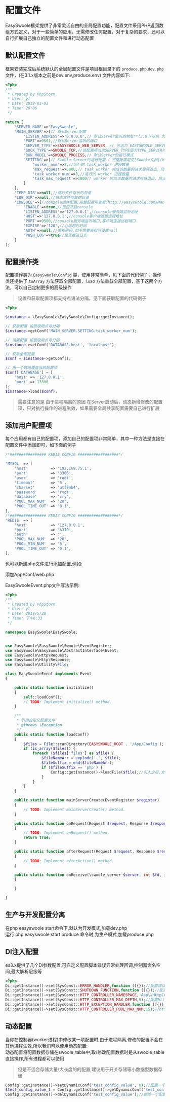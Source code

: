 # 配置文件

EasySwoole框架提供了非常灵活自由的全局配置功能，配置文件采用PHP返回数组方式定义，对于一些简单的应用，无需修改任何配置，对于复杂的要求，还可以自行扩展自己独立的配置文件和进行动态配置

## 默认配置文件

框架安装完成后系统默认的全局配置文件是项目根目录下的 `produce.php`,`dev.php` 文件，(在3.1.x版本之前是dev.env,produce.env)
文件内容如下:

```php
<?php
/**
 * Created by PhpStorm.
 * User: yf
 * Date: 2019-01-01
 * Time: 20:06
 */

return [
    'SERVER_NAME'=>"EasySwoole",
    'MAIN_SERVER'=>[// 默认Server配置
        'LISTEN_ADDRESS'=>'0.0.0.0',// 默认Server监听的地址**(3.0.7以前 为 HOST)
        'PORT'=>9501,//默认Server监听的端口
        'SERVER_TYPE'=>EASYSWOOLE_WEB_SERVER, // 可选为 EASYSWOOLE_SERVER  EASYSWOOLE_WEB_SERVER EASYSWOOLE_SOCKET_SERVER
        'SOCK_TYPE'=>SWOOLE_TCP,//该配置项当为SERVER_TYPE值为TYPE_SERVER时有效
        'RUN_MODEL'=>SWOOLE_PROCESS,// 默认Server的运行模式
        'SETTING'=>[// Swoole Server的运行配置（ 完整配置可见[Swoole文档](https://wiki.swoole.com/wiki/page/274.html) ）
            'worker_num'=>8,//运行的 task_worker 进程数量
            'max_request'=>5000,// task_worker 完成该数量的请求后将退出，防止内存溢出
            'task_worker_num'=>8,//运行的 worker 进程数量
            'task_max_request'=>1000// worker 完成该数量的请求后将退出，防止内存溢出
        ]
    ],
    'TEMP_DIR'=>null,//临时文件存放的目录
    'LOG_DIR'=>null,//日志文件存放的目录
    'CONSOLE'=>[//console组件配置,完整配置可查看:http://easyswoole.com/Manual/3.x/Cn/_book/SystemComponent/Console/Introduction.html
        'ENABLE'=>true,//是否开启console
        'LISTEN_ADDRESS'=>'127.0.0.1',//console服务端监听地址
        'HOST'=>'127.0.0.1',//console客户端连接远程地址
        'PORT'=>9500,//console服务端监听端口,客户端连接远程端口
        'EXPIRE'=>'120',//心跳超时时间
        'AUTH'=>null,//鉴权密码,如不需要鉴权可设置null
        'PUSH_LOG'=>true//是否推送日志
    ]
];
```
## 配置操作类

配置操作类为 `EasySwoole\Config` 类，使用非常简单，见下面的代码例子，操作类还提供了 `toArray` 方法获取全部配置，`load` 方法重载全部配置，基于这两个方法，可以自己定制更多的高级操作

> 设置和获取配置项都支持点语法分隔，见下面获取配置的代码例子

```php
<?php

$instance = \EasySwoole\EasySwoole\Config::getInstance();

// 获取配置 按层级用点号分隔
$instance->getConf('MAIN_SERVER.SETTING.task_worker_num');

// 设置配置 按层级用点号分隔
$instance->setConf('DATABASE.host', 'localhost');

// 获取全部配置
$conf = $instance->getConf();

// 用一个数组覆盖当前配置项
$conf['DATABASE'] = [
    'host' => '127.0.0.1',
    'port' => 13306
];
$instance->load($conf);
```
> 需要注意的是 由于进程隔离的原因 在Server启动后，动态新增修改的配置项，只对执行操作的进程生效，如果需要全局共享配置需要自己进行扩展

## 添加用户配置项

每个应用都有自己的配置项，添加自己的配置项非常简单，其中一种方法是直接在配置文件中添加即可，如下面的例子

```php
/*################ REDIS CONFIG ##################*/

'MYSQL' => [
    'host'          => '192.168.75.1',
    'port'          => '3306',
    'user'          => 'root',
    'timeout'       => '5',
    'charset'       => 'utf8mb4',
    'password'      => 'root',
    'database'      => 'cry',
    'POOL_MAX_NUM'  => '20',
    'POOL_TIME_OUT' => '0.1',
],
/*################ REDIS CONFIG ##################*/
'REDIS' => [
    'host'          => '127.0.0.1',
    'port'          => '6379',
    'auth'          => '',
    'POOL_MAX_NUM'  => '20',
    'POOL_MIN_NUM'  => '5',
    'POOL_TIME_OUT' => '0.1',
],
```

也可以新建php文件进行添加配置,例如:  

添加App/Conf/web.php

EasySwooleEvent.php文件写法示例:  
```php
<?php
/**
 * Created by PhpStorm.
 * User: yf
 * Date: 2018/5/28
 * Time: 下午6:33
 */

namespace EasySwoole\EasySwoole;


use EasySwoole\EasySwoole\Swoole\EventRegister;
use EasySwoole\EasySwoole\AbstractInterface\Event;
use EasySwoole\Http\Request;
use EasySwoole\Http\Response;
use EasySwoole\Utility\File;

class EasySwooleEvent implements Event
{

    public static function initialize()
    {
        self::loadConf();
        // TODO: Implement initialize() method.
    }

    /**
     * 引用自定义配置文件
     * @throws \Exception
     */
    public static function loadConf()
    {
        $files = File::scanDirectory(EASYSWOOLE_ROOT . '/App/Config');
        if (is_array($files)) {
            foreach ($files['files'] as $file) {
                $fileNameArr = explode('.', $file);
                $fileSuffix = end($fileNameArr);
                if ($fileSuffix == 'php') {
                    Config::getInstance()->loadFile($file);//引入之后,文件名自动转为小写,成为配置的key
                }
            }
        }
    }

    public static function mainServerCreate(EventRegister $register)
    {
        // TODO: Implement mainServerCreate() method.
    }

    public static function onRequest(Request $request, Response $response): bool
    {
        // TODO: Implement onRequest() method.
        return true;
    }

    public static function afterRequest(Request $request, Response $response): void
    {
        // TODO: Implement afterAction() method.
    }

    public static function onReceive(\swoole_server $server, int $fd, int $reactor_id, string $data):void
    {

    }

}
```

## 生产与开发配置分离
在php easyswoole start命令下,默认为开发模式,加载dev.php  
运行 php easyswoole start produce 命令时,为生产模式,加载produce.php


## DI注入配置
es3.x提供了几个Di参数配置,可自定义配置脚本错误异常处理回调,控制器命名空间,最大解析层级等
```php
<?php
Di::getInstance()->set(SysConst::ERROR_HANDLER,function (){});//配置错误处理回调
Di::getInstance()->set(SysConst::SHUTDOWN_FUNCTION,function (){});//配置脚本结束回调
Di::getInstance()->set(SysConst::HTTP_CONTROLLER_NAMESPACE,'App\\HttpController\\');//配置控制器命名空间
Di::getInstance()->set(SysConst::HTTP_CONTROLLER_MAX_DEPTH,5);//配置http控制器最大解析层级
Di::getInstance()->set(SysConst::HTTP_EXCEPTION_HANDLER,function (){});//配置http控制器异常回调
Di::getInstance()->set(SysConst::HTTP_CONTROLLER_POOL_MAX_NUM,15);//http控制器对象池最大数量
```

## 动态配置
当你在控制器(worker进程)中修改某一项配置时,由于进程隔离,修改的配置不会在其他进程生效,所以我们可以使用动态配置:  
动态配置将配置数据存储在swoole_table中,取/修改配置数据时是从swoole_table直接操作,所有进程都可以使用  
>但是不适合存储大量\大长度的的配置,建议用于开关存储等小数据型数据存储    

```php
Config::getInstance()->setDynamicConf('test_config_value', 0);//配置一个动态配置项
$test_config_value_1 = Config::getInstance()->getDynamicConf('test_config_value');//获取一个配置
Config::getInstance()->delDynamicConf('test_config_value');//删除一个配置
```

